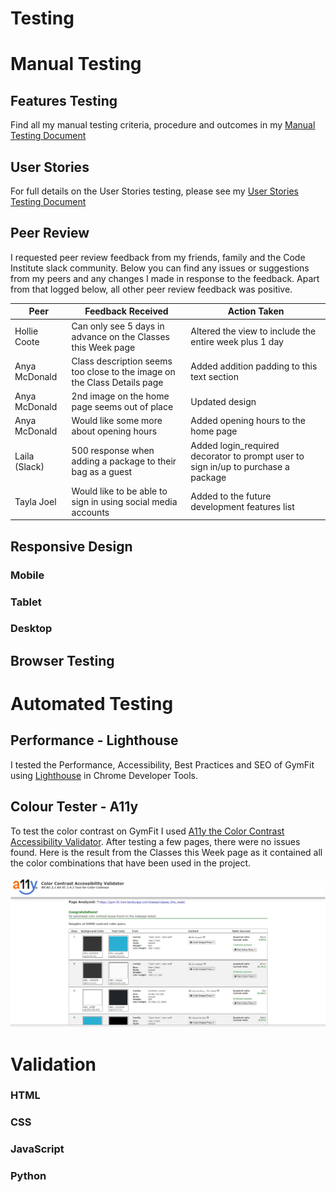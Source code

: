 # Testing

# Manual Testing

## Features Testing
Find all my manual testing criteria, procedure and outcomes in my [Manual Testing Document](gym-fit-manual-testing-document.pdf)

## User Stories

For full details on the User Stories testing, please see my [User Stories Testing Document](gym-fit-user-stories-testing-document.pdf)

## Peer Review

I requested peer review feedback from my friends, family and the Code Institute slack community. Below you can find any issues or suggestions from my peers and any changes I made in response to the feedback. Apart from that logged below, all other peer review feedback was positive.

|Peer |Feedback Received |Action Taken |
|-----|-----|-----|
|Hollie Coote |Can only see 5 days in advance on the Classes this Week page |Altered the view to include the entire week plus 1 day |
|Anya McDonald |Class description seems too close to the image on the Class Details page |Added addition padding to this text section |
|Anya McDonald |2nd image on the home page seems out of place |Updated design |
|Anya McDonald |Would like some more about opening hours  |Added opening hours to the home page |
|Laila (Slack) |500 response when adding a package to their bag as a guest  |Added login_required decorator to prompt user to sign in/up to purchase a package |
|Tayla Joel |Would like to be able to sign in using social media accounts  |Added to the future development features list |

## Responsive Design 

### Mobile
### Tablet
### Desktop

## Browser Testing

# Automated Testing

## Performance - Lighthouse
I tested the Performance, Accessibility, Best Practices and SEO of GymFit using [Lighthouse](https://developers.google.com/web/tools/lighthouse) in Chrome Developer Tools.



## Colour Tester - A11y

To test the color contrast on GymFit I used [A11y the Color Contrast Accessibility Validator](https://color.a11y.com/). After testing a few pages, there were no issues found. Here is the result from the Classes this Week page as it contained all the color combinations that have been used in the project.

![Image of Color Validator Result](gymfit-a11y-color-test.jpg)

# Validation

### HTML

### CSS

### JavaScript

### Python